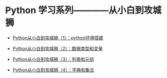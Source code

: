 # Python 学习系列————从小白到攻城狮

* [Python从小白到攻城狮（1）：python环境搭建](http://www.chenhanpeng.com/2019/08/06/python_series/Python从小白到攻城狮（1）：python环境搭建/)

* [Python从小白到攻城狮（2）：数据类型和变量](http://www.chenhanpeng.com/2019/08/06/python_series/Python从小白到攻城狮（2）：数据类型和变量/)

* [Python从小白到攻城狮（3）：列表和元组](http://www.chenhanpeng.com/2019/08/08/python_series/Python从小白到攻城狮（3）：列表和元组/)

 * [Python从小白到攻城狮（4）：字典和集合](http://www.chenhanpeng.com/2019/08/21/python_series/Python从小白到攻城狮（4）：字典和集合/)